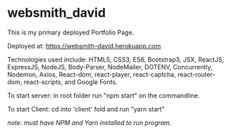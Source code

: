 # websmith_david
This is my primary deployed Portfolio Page.

Deployed at: https://websmith-david.herokuapp.com

Technologies used include: HTML5, CSS3, ES6, Bootstrap3, JSX, ReactJS, ExpressJS, NodeJS, Body-Parser, NodeMailer, DOTENV, Concurrently, Nodemon, Axios, React-dom, react-player, react-captcha, react-router-dom, react-scripts, and Google Fonts.

To start server: in root folder run "npm start" on the commandline.

To start Client: cd into 'client' fold and run "yarn start"

*note: must have NPM and Yarn installed to run program.*
